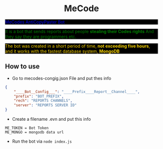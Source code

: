 <h1 align="center">MeCode</h1>
<p style="background-color:black;color:blue">MeCodes AntiCopyPaster Bot</p>
<p style="background-color:black;color:green;">It is a bot that sends reports about people <strong>stealing their Codes rights</strong> And they say they are programmers etc.</p>
<p style="background-color:black;color:Gold;">The bot was created in a short period of time,<strong> not exceeding five hours</strong>, and it works with the fastest database system, <strong>MongoDB</strong></p>
<h2>How to use</h2>


*  Go to mecodes-congig.json File and put thes info


```json
{
    "____Bot__Config___": "____Prefix____Report__Channel____",
    "prefix": "BOT_PREFIX",
    "rech": "REPORTS CHANNELS",
    "server": "REPORTS SERVER ID"
}
```
* Create a  filename .evn and put this info


```env
ME_TOKEN = Bot Token
ME_MONGO = mongodb data url
```


* Run the bot via `node index.js`




